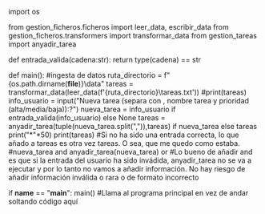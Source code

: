 import os

from gestion_ficheros.ficheros import leer_data, escribir_data
from gestion_ficheros.transformers import transformar_data
from gestion_tareas import anyadir_tarea

def entrada_valida(cadena:str):
    return type(cadena) == str

def main():
    #ingesta de datos
    ruta_directorio = f"{os.path.dirname(__file__)}\\data"
    tareas = transformar_data(leer_data(f'{ruta_directorio}\\tareas.txt'))
    #print(tareas)
    info_usuario = input("Nueva tarea (separa con , nombre tarea y prioridad (alta/media/baja)):?") 
    nueva_tarea = info_usuario if entrada_valida(info_usuario) else None
    tareas = anyadir_tarea(tuple(nueva_tarea.split(",")),tareas) if nueva_tarea else tareas 
    print("*"*50)
    print(tareas)
    #Si no ha sido una entrada correcta, lo que añado a tareas es otra vez tareas. O sea, que me quedo como estaba.
    #nueva_tarea and anyadir_tarea(nueva_tarea) or 
    #Lo bueno de añadir and es que si la entrada del usuario ha sido invádida, anyadir_tarea no se va a ejecutar y por lo tanto no vamos a añadir información. No hay riesgo de añadir información inválida o rara o de formato incorrecto

if __name__ == "__main__":
    main() #Llama al programa principal en vez de andar soltando código aquí